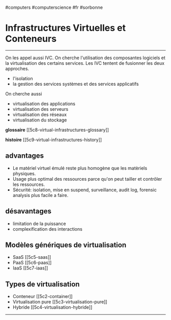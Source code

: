 #computers #computerscience #fr #sorbonne 
# Infrastructures Virtuelles et Conteneurs
---
On les appel aussi IVC. On cherche l'utilisation des composantes logiciels et la virtualisation des certains services. Les IVC tentent de fusionner les deux approches.
+ l'isolation
+ la gestion des services systèmes et des services applicatifs

On cherche aussi
+ virtualisation des applications 
+ virtualisation des serveurs
+ virtualisation des réseaux
+ virtualisation du stockage

**glossaire** [[5c8-virtual-infrastructures-glossary]]

**histoire** [[5c9-virtual-infrastructures-history]]

## advantages
+ Le matériel virtuel émulé reste plus homogène que les matèriels physiques.
+ Usage plus optimal des ressources parce qu'on peut tailler et contrôler les ressources.
+ Sécurité: isolation, mise en suspend, surveillance, audit log, forensic analysis plus facile a faire.
## désavantages
+ limitation de la puissance
+ complexification des interactions
## Modèles génériques de virtualisation
+ SaaS [[5c5-saas]]
+ PaaS [[5c6-paas]]
+ IaaS [[5c7-iaas]]

## Types de virtualisation
+ Conteneur [[5c2-container]]
+ Virtualisation pure [[5c3-virtualisation-pure]]
+ Hybride [[5c4-virtualisation-hybride]]


---

